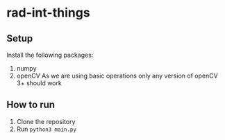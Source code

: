 # rad-int-things

## Setup 
Install the following packages:
1. numpy
2. openCV
As we are using basic operations only any version of openCV 3+ should work

## How to run
1. Clone the repository
2. Run `python3 main.py`
